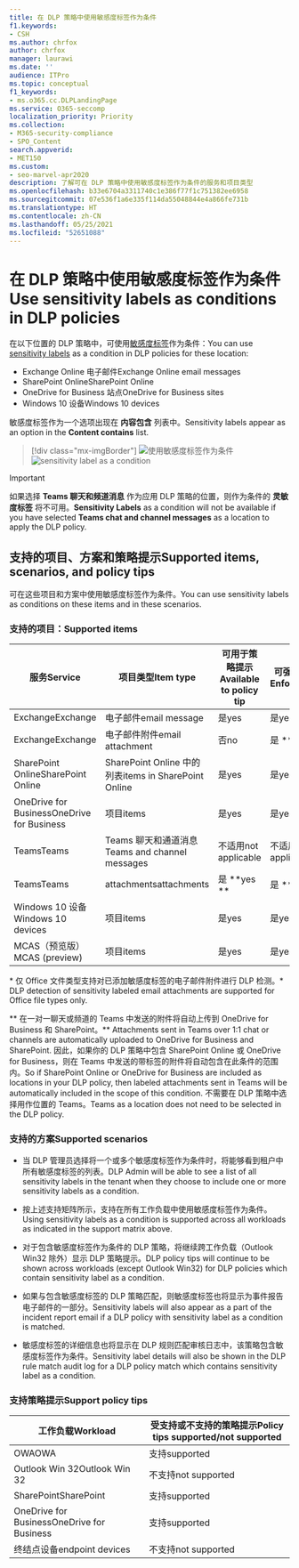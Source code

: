 ```yaml
---
title: 在 DLP 策略中使用敏感度标签作为条件
f1.keywords:
- CSH
ms.author: chrfox
author: chrfox
manager: laurawi
ms.date: ''
audience: ITPro
ms.topic: conceptual
f1_keywords:
- ms.o365.cc.DLPLandingPage
ms.service: O365-seccomp
localization_priority: Priority
ms.collection:
- M365-security-compliance
- SPO_Content
search.appverid:
- MET150
ms.custom:
- seo-marvel-apr2020
description: 了解可在 DLP 策略中使用敏感度标签作为条件的服务和项目类型
ms.openlocfilehash: b33e6704a3311740c1e386f77f1c751382ee6958
ms.sourcegitcommit: 07e536f1a6e335f114da55048844e4a866fe731b
ms.translationtype: HT
ms.contentlocale: zh-CN
ms.lasthandoff: 05/25/2021
ms.locfileid: "52651088"
---
```

# <a name="use-sensitivity-labels-as-conditions-in-dlp-policies"></a><span data-ttu-id="f7770-103">在 DLP 策略中使用敏感度标签作为条件</span><span class="sxs-lookup"><span data-stu-id="f7770-103">Use sensitivity labels as conditions in DLP policies</span></span>

<span data-ttu-id="f7770-104">在以下位置的 DLP 策略中，可使用[敏感度标签](sensitivity-labels.md)作为条件：</span><span class="sxs-lookup"><span data-stu-id="f7770-104">You can use [sensitivity labels](sensitivity-labels.md) as a condition in DLP policies for these location:</span></span>

- <span data-ttu-id="f7770-105">Exchange Online 电子邮件</span><span class="sxs-lookup"><span data-stu-id="f7770-105">Exchange Online email messages</span></span>
- <span data-ttu-id="f7770-106">SharePoint Online</span><span class="sxs-lookup"><span data-stu-id="f7770-106">SharePoint Online</span></span>
- <span data-ttu-id="f7770-107">OneDrive for Business 站点</span><span class="sxs-lookup"><span data-stu-id="f7770-107">OneDrive for Business sites</span></span>
- <span data-ttu-id="f7770-108">Windows 10 设备</span><span class="sxs-lookup"><span data-stu-id="f7770-108">Windows 10 devices</span></span>

<span data-ttu-id="f7770-109">敏感度标签作为一个选项出现在 **内容包含** 列表中。</span><span class="sxs-lookup"><span data-stu-id="f7770-109">Sensitivity labels appear as an option in the **Content contains** list.</span></span>

> [!div class="mx-imgBorder"]
> <span data-ttu-id="f7770-110">![使用敏感度标签作为条件](../media/dlp-sensitivity-label-as-a-condition.png)</span><span class="sxs-lookup"><span data-stu-id="f7770-110">![sensitivity label as a condition](../media/dlp-sensitivity-label-as-a-condition.png)</span></span>

> [!IMPORTANT]
> <span data-ttu-id="f7770-111">如果选择 **Teams 聊天和频道消息** 作为应用 DLP 策略的位置，则作为条件的 **灵敏度标签** 将不可用。</span><span class="sxs-lookup"><span data-stu-id="f7770-111">**Sensitivity Labels** as a condition will not be available if you have selected **Teams chat and channel messages** as a location to apply the DLP policy.</span></span>


## <a name="supported-items-scenarios-and-policy-tips"></a><span data-ttu-id="f7770-112">支持的项目、方案和策略提示</span><span class="sxs-lookup"><span data-stu-id="f7770-112">Supported items, scenarios, and policy tips</span></span>

<span data-ttu-id="f7770-113">可在这些项目和方案中使用敏感度标签作为条件。</span><span class="sxs-lookup"><span data-stu-id="f7770-113">You can use sensitivity labels as conditions on these items and in these scenarios.</span></span>

### <a name="supported-items"></a><span data-ttu-id="f7770-114">支持的项目：</span><span class="sxs-lookup"><span data-stu-id="f7770-114">Supported items</span></span>

|<span data-ttu-id="f7770-115">服务</span><span class="sxs-lookup"><span data-stu-id="f7770-115">Service</span></span>  |<span data-ttu-id="f7770-116">项目类型</span><span class="sxs-lookup"><span data-stu-id="f7770-116">Item type</span></span>  |<span data-ttu-id="f7770-117">可用于策略提示</span><span class="sxs-lookup"><span data-stu-id="f7770-117">Available to policy tip</span></span>  |<span data-ttu-id="f7770-118">可强制实施</span><span class="sxs-lookup"><span data-stu-id="f7770-118">Enforceable</span></span>  |
|---------|---------|---------|---------|
|<span data-ttu-id="f7770-119">Exchange</span><span class="sxs-lookup"><span data-stu-id="f7770-119">Exchange</span></span>    |<span data-ttu-id="f7770-120">电子邮件</span><span class="sxs-lookup"><span data-stu-id="f7770-120">email message</span></span>         |<span data-ttu-id="f7770-121">是</span><span class="sxs-lookup"><span data-stu-id="f7770-121">yes</span></span>         |<span data-ttu-id="f7770-122">是</span><span class="sxs-lookup"><span data-stu-id="f7770-122">yes</span></span>         |
|<span data-ttu-id="f7770-123">Exchange</span><span class="sxs-lookup"><span data-stu-id="f7770-123">Exchange</span></span>    |<span data-ttu-id="f7770-124">电子邮件附件</span><span class="sxs-lookup"><span data-stu-id="f7770-124">email attachment</span></span>         |<span data-ttu-id="f7770-125">否</span><span class="sxs-lookup"><span data-stu-id="f7770-125">no</span></span>         |<span data-ttu-id="f7770-126">是 \*\*</span><span class="sxs-lookup"><span data-stu-id="f7770-126">yes \*</span></span>         |
|<span data-ttu-id="f7770-127">SharePoint Online</span><span class="sxs-lookup"><span data-stu-id="f7770-127">SharePoint Online</span></span>     |<span data-ttu-id="f7770-128">SharePoint Online 中的列表</span><span class="sxs-lookup"><span data-stu-id="f7770-128">items in SharePoint Online</span></span>         |<span data-ttu-id="f7770-129">是</span><span class="sxs-lookup"><span data-stu-id="f7770-129">yes</span></span>         |<span data-ttu-id="f7770-130">是</span><span class="sxs-lookup"><span data-stu-id="f7770-130">yes</span></span>         |
|<span data-ttu-id="f7770-131">OneDrive for Business</span><span class="sxs-lookup"><span data-stu-id="f7770-131">OneDrive for Business</span></span>     |<span data-ttu-id="f7770-132">项目</span><span class="sxs-lookup"><span data-stu-id="f7770-132">items</span></span>         |<span data-ttu-id="f7770-133">是</span><span class="sxs-lookup"><span data-stu-id="f7770-133">yes</span></span>         |<span data-ttu-id="f7770-134">是</span><span class="sxs-lookup"><span data-stu-id="f7770-134">yes</span></span>         |
|<span data-ttu-id="f7770-135">Teams</span><span class="sxs-lookup"><span data-stu-id="f7770-135">Teams</span></span>     |<span data-ttu-id="f7770-136">Teams 聊天和通道消息</span><span class="sxs-lookup"><span data-stu-id="f7770-136">Teams and channel messages</span></span>         |<span data-ttu-id="f7770-137">不适用</span><span class="sxs-lookup"><span data-stu-id="f7770-137">not applicable</span></span>         |<span data-ttu-id="f7770-138">不适用</span><span class="sxs-lookup"><span data-stu-id="f7770-138">not applicable</span></span>         |
|<span data-ttu-id="f7770-139">Teams</span><span class="sxs-lookup"><span data-stu-id="f7770-139">Teams</span></span>     |<span data-ttu-id="f7770-140">attachments</span><span class="sxs-lookup"><span data-stu-id="f7770-140">attachments</span></span>         |<span data-ttu-id="f7770-141">是 \*\*</span><span class="sxs-lookup"><span data-stu-id="f7770-141">yes \*\*</span></span>         |<span data-ttu-id="f7770-142">是 \*\*</span><span class="sxs-lookup"><span data-stu-id="f7770-142">yes \*\*</span></span>         |
|<span data-ttu-id="f7770-143">Windows 10 设备</span><span class="sxs-lookup"><span data-stu-id="f7770-143">Windows 10 devices</span></span>     |<span data-ttu-id="f7770-144">项目</span><span class="sxs-lookup"><span data-stu-id="f7770-144">items</span></span>         |<span data-ttu-id="f7770-145">是</span><span class="sxs-lookup"><span data-stu-id="f7770-145">yes</span></span>         |<span data-ttu-id="f7770-146">是</span><span class="sxs-lookup"><span data-stu-id="f7770-146">yes</span></span>         |
|<span data-ttu-id="f7770-147">MCAS（预览版）</span><span class="sxs-lookup"><span data-stu-id="f7770-147">MCAS (preview)</span></span> |<span data-ttu-id="f7770-148">项目</span><span class="sxs-lookup"><span data-stu-id="f7770-148">items</span></span>         |<span data-ttu-id="f7770-149">是</span><span class="sxs-lookup"><span data-stu-id="f7770-149">yes</span></span>         |<span data-ttu-id="f7770-150">是</span><span class="sxs-lookup"><span data-stu-id="f7770-150">yes</span></span>         |

<span data-ttu-id="f7770-151">\* 仅 Office 文件类型支持对已添加敏感度标签的电子邮件附件进行 DLP 检测。</span><span class="sxs-lookup"><span data-stu-id="f7770-151">\* DLP detection of sensitivity labeled email attachments are supported for Office file types only.</span></span>

<span data-ttu-id="f7770-152">\*\* 在一对一聊天或频道的 Teams 中发送的附件将自动上传到 OneDrive for Business 和 SharePoint。</span><span class="sxs-lookup"><span data-stu-id="f7770-152">\*\* Attachments sent in Teams over 1:1 chat or channels are automatically uploaded to OneDrive for Business and SharePoint.</span></span> <span data-ttu-id="f7770-153">因此，如果你的 DLP 策略中包含 SharePoint Online 或 OneDrive for Business，则在 Teams 中发送的带标签的附件将自动包含在此条件的范围内。</span><span class="sxs-lookup"><span data-stu-id="f7770-153">So if SharePoint Online or OneDrive for Business are included as locations in your DLP policy, then labeled attachments sent in Teams will be automatically included in the scope of this condition.</span></span> <span data-ttu-id="f7770-154">不需要在 DLP 策略中选择用作位置的 Teams。</span><span class="sxs-lookup"><span data-stu-id="f7770-154">Teams as a location does not need to be selected in the DLP policy.</span></span>

### <a name="supported-scenarios"></a><span data-ttu-id="f7770-155">支持的方案</span><span class="sxs-lookup"><span data-stu-id="f7770-155">Supported scenarios</span></span>

- <span data-ttu-id="f7770-156">当 DLP 管理员选择将一个或多个敏感度标签作为条件时，将能够看到租户中所有敏感度标签的列表。</span><span class="sxs-lookup"><span data-stu-id="f7770-156">DLP Admin will be able to see a list of all sensitivity labels in the tenant when they choose to include one or more sensitivity labels as a condition.</span></span>

- <span data-ttu-id="f7770-157">按上述支持矩阵所示，支持在所有工作负载中使用敏感度标签作为条件。</span><span class="sxs-lookup"><span data-stu-id="f7770-157">Using sensitivity labels as a condition is supported across all workloads as indicated in the support matrix above.</span></span>

- <span data-ttu-id="f7770-158">对于包含敏感度标签作为条件的 DLP 策略，将继续跨工作负载（Outlook Win32 除外）显示 DLP 策略提示。</span><span class="sxs-lookup"><span data-stu-id="f7770-158">DLP policy tips will continue to be shown across workloads (except Outlook Win32) for DLP policies which contain sensitivity label as a condition.</span></span>

- <span data-ttu-id="f7770-159">如果与包含敏感度标签的 DLP 策略匹配，则敏感度标签也将显示为事件报告电子邮件的一部分。</span><span class="sxs-lookup"><span data-stu-id="f7770-159">Sensitivity labels will also appear as a part of the incident report email if a DLP policy with sensitivity label as a condition is matched.</span></span>

- <span data-ttu-id="f7770-160">敏感度标签的详细信息也将显示在 DLP 规则匹配审核日志中，该策略包含敏感度标签作为条件。</span><span class="sxs-lookup"><span data-stu-id="f7770-160">Sensitivity label details will also be shown in the DLP rule match audit log for a DLP policy match which contains sensitivity label as a condition.</span></span>


### <a name="support-policy-tips"></a><span data-ttu-id="f7770-161">支持策略提示</span><span class="sxs-lookup"><span data-stu-id="f7770-161">Support policy tips</span></span>


|<span data-ttu-id="f7770-162">工作负载</span><span class="sxs-lookup"><span data-stu-id="f7770-162">Workload</span></span>  |<span data-ttu-id="f7770-163">受支持或不支持的策略提示</span><span class="sxs-lookup"><span data-stu-id="f7770-163">Policy tips supported/not supported</span></span>  |
|---------|---------|
|<span data-ttu-id="f7770-164">OWA</span><span class="sxs-lookup"><span data-stu-id="f7770-164">OWA</span></span> |    <span data-ttu-id="f7770-165">支持</span><span class="sxs-lookup"><span data-stu-id="f7770-165">supported</span></span>     |
|<span data-ttu-id="f7770-166">Outlook Win 32</span><span class="sxs-lookup"><span data-stu-id="f7770-166">Outlook Win 32</span></span>    |  <span data-ttu-id="f7770-167">不支持</span><span class="sxs-lookup"><span data-stu-id="f7770-167">not supported</span></span>       |
|<span data-ttu-id="f7770-168">SharePoint</span><span class="sxs-lookup"><span data-stu-id="f7770-168">SharePoint</span></span>   |   <span data-ttu-id="f7770-169">支持</span><span class="sxs-lookup"><span data-stu-id="f7770-169">supported</span></span>      |
|<span data-ttu-id="f7770-170">OneDrive for Business</span><span class="sxs-lookup"><span data-stu-id="f7770-170">OneDrive for Business</span></span>    |    <span data-ttu-id="f7770-171">支持</span><span class="sxs-lookup"><span data-stu-id="f7770-171">supported</span></span>     |
|<span data-ttu-id="f7770-172">终结点设备</span><span class="sxs-lookup"><span data-stu-id="f7770-172">endpoint devices</span></span>   |  <span data-ttu-id="f7770-173">不支持</span><span class="sxs-lookup"><span data-stu-id="f7770-173">not supported</span></span>       |
